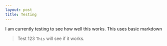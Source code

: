 ```yaml
---
layout: post
title: Testing
---
```


I am currently testing to see how well this works. This uses basic markdown

> Test 123
`This` will see if it works.
